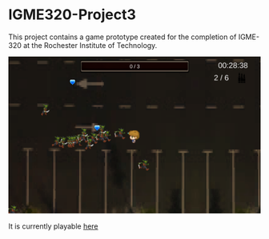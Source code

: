 # IGME320-Project3

This project contains a game prototype created for the completion of IGME-320 at the Rochester Institute of Technology.

![Screenshot of game](preview.png)

It is currently playable [here](https://sciguy324.github.io/IGME320-Project3/)
